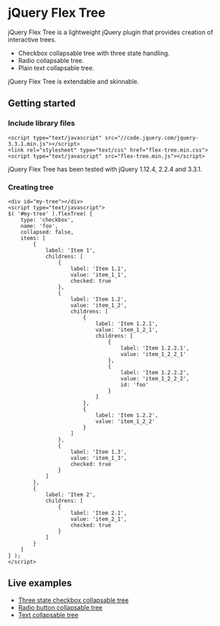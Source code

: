 # jQuery Flex Tree

jQuery Flex Tree is a lightweight jQuery plugin that provides creation of interactive trees.

* Checkbox collapsable tree with three state handling.
* Radio collapsable tree.
* Plain text collapsable tree.

jQuery Flex Tree is extendable and skinnable.

## Getting started


### Include library files

```
<script type="text/javascript" src="//code.jquery.com/jquery-3.3.1.min.js"></script>
<link rel="stylesheet" type="text/css" href="flex-tree.min.css">
<script type="text/javascript" src="flex-tree.min.js"></script>
```

jQuery Flex Tree has been tested with jQuery 1.12.4, 2.2.4 and 3.3.1.

### Creating tree

```
<div id="my-tree"></div>
<script type="text/javascript">
$( '#my-tree' ).flexTree( {
	type: 'checkbox',
	name: 'foo',
	collapsed: false,
	items: [
		{
			label: 'Item 1',
			childrens: [
				{
					label: 'Item 1.1',
					value: 'item_1_1',
					checked: true
				},
				{
					label: 'Item 1.2',
					value: 'item_1_2',
					childrens: [
						{
							label: 'Item 1.2.1',
							value: 'item_1_2_1',
							childrens: [
								{
									label: 'Item 1.2.2.1',
									value: 'item_1_2_2_1'
								},
								{
									label: 'Item 1.2.2.2',
									value: 'item_1_2_2_2',
									id: 'foo'
								}
							]
						},
						{
							label: 'Item 1.2.2',
							value: 'item_1_2_2'
						}
					]
				},
				{
					label: 'Item 1.3',
					value: 'item_1_3',
					checked: true
				}
			]
		},
		{
			label: 'Item 2',
			childrens: [
				{
					label: 'Item 2.1',
					value: 'item_2_1',
					checked: true
				}
			]
		}
	]
} );
</script>

```
## Live examples

* [Three state checkbox collapsable tree](https://codepen.io/enrico-sorcinelli/pen/Zmjegw)
* [Radio button collapsable tree](https://codepen.io/enrico-sorcinelli/pen/qQyXZg)
* [Text collapsable tree](https://codepen.io/enrico-sorcinelli/pen/yQqopK)
